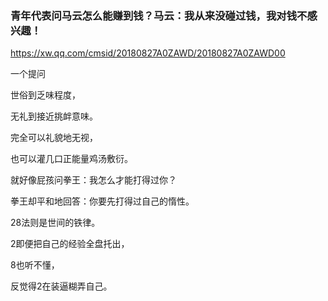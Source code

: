 ### 青年代表问马云怎么能赚到钱？马云：我从来没碰过钱，我对钱不感兴趣！
https://xw.qq.com/cmsid/20180827A0ZAWD/20180827A0ZAWD00

一个提问

世俗到乏味程度，

无礼到接近挑衅意味。

完全可以礼貌地无视，

也可以灌几口正能量鸡汤敷衍。

就好像屁孩问拳王：我怎么才能打得过你？

拳王却平和地回答：你要先打得过自己的惰性。

28法则是世间的铁律。

2即便把自己的经验全盘托出，

8也听不懂，

反觉得2在装逼糊弄自己。
